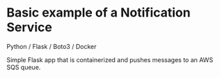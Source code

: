 # Basic example of a Notification Service
Python / Flask / Boto3 / Docker

Simple Flask app that is containerized and pushes messages to an AWS SQS queue.